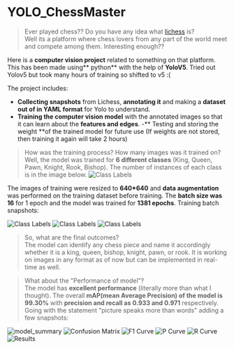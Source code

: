 # YOLO_ChessMaster

> Ever played chess?? Do you have any idea what [lichess](https://lichess.org/) is?  
> Well its a platform where chess lovers from any part of the world meet and compete among them. Interesting enough??

Here is a **computer vision project** related to something on that platform.
This has been made using** python** with the help of **YoloV5**. Tried out Yolov5 but took many hours of training so shifted to v5 :(

The project includes:
- **Collecting snapshots** from Lichess, **annotating it** and making a **dataset out of in YAML format** for Yolo to understand.
- **Training the computer vision model** with the annotated images so that it can learn about the **features and edges**.
-** Testing and storing the weight **of the trained model for future use (If weights are not stored, then training it again will take 2 hours)

> How was the training process? How many images was it trained on?  
 Well, the model was trained for **6 different classes** (King, Queen, Pawn, Knight, Rook, Bishop). The number of instances of each class is in the image below.
![Class Labels](labels.jpg)


The images of training were resized to **640*640** and **data augmentation** was performed on the training dataset before training. The **batch size was 16** for 1 epoch and the model was trained for **1381 epochs**.
Training batch snapshots:


![Class Labels](train_batch0.jpg)
![Class Labels](train_batch1.jpg)
![Class Labels](train_batch2.jpg)

> So, what are the final outcomes?  
> The model can identify any chess piece and name it accordingly whether it is a king, queen, bishop, knight, pawn, or rook. It is working on images in any format as of now but can be implemented in real-time as well.

> What about the "Performance of model"?  
> The model has **excellent performance** (literally more than what I thought). The overall **mAP(mean Average Precision) of the model is 99.30%** with **precision and recall as 0.933 and 0.971** respectively. Going with the statement "picture speaks more than words" adding a few snapshots:



![model_summary](model_summary.png)
![Confusion Matrix](confusion_matrix.png)
![F1 Curve](F1_curve.png)
![P Curve](P_curve.png)
![R Curve](R_curve.png)
![Results](results.png)

